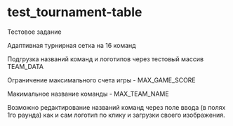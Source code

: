# test_tournament-table

Тестовое задание

Адаптивная турнирная сетка на 16 команд

Подгрузка названий команд и логотипов через тестовый массив TEAM_DATA

Ограничение максимального счета игры - MAX_GAME_SCORE

Макимальное название команды - MAX_TEAM_NAME

Возможно редактирование названий команд через поле ввода (в полях 1го раунда) как и сам логотип по клику и загрузки своего изображения.
